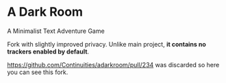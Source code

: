 A Dark Room
===========

A Minimalist Text Adventure Game

Fork with slightly improved privacy. Unlike main project, **it contains no trackers enabled by default**.

https://github.com/Continuities/adarkroom/pull/234 was discarded so here you can see this fork.
